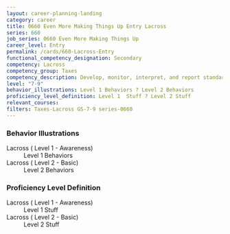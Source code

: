 ```yaml
---
layout: career-planning-landing
category: career
title: 0660 Even More Making Things Up Entry Lacross
series: 660
job_series: 0660 Even More Making Things Up
career_level: Entry
permalink: /cards/660-Lacross-Entry
functional_competency_designation: Secondary
competency: Lacross
competency_group: Taxes
competency_description: Develop, monitor, interpret, and report standardized processes/operations to ensure transparency and compliance with financial statutory, regulatory, and leadership guidance with the intent of promoting effectiveness and accountability.
level: "7-9"
behavior_illustrations: Level 1 Behaviors ? Level 2 Behaviors
proficiency_level_definition: Level 1  Stuff ? Level 2 Stuff
relevant_courses: 
filters: Taxes-Lacross GS-7-9 series-0660
---
```


<div class="desktop:grid-col-6 margin-y-205">
  <div class="border-top-05 bg-white padding-2 shadow-5 height-full members-hover border-1px border-gray-30 border-top-orange radius-lg">
    <h3>Behavior Illustrations</h3>
    <dl class="text-base"><dt>Lacross ( Level 1 - Awareness)</dt><dd>Level 1 Behaviors</dd><dt>Lacross ( Level 2 - Basic)</dt><dd>Level 2 Behaviors</dd></dl>
  </div>
</div>
<div class="desktop:grid-col-6 margin-y-205">
  <div class="border-top-05 bg-white padding-2 shadow-5 height-full members-hover border-1px border-gray-30 border-top-orange radius-lg">
    <h3>Proficiency Level Definition</h3>
    <dl class="text-base"><dt>Lacross ( Level 1 - Awareness)</dt><dd>Level 1  Stuff</dd><dt>Lacross ( Level 2 - Basic)</dt><dd>Level 2 Stuff</dd></dl>
  </div>
</div>